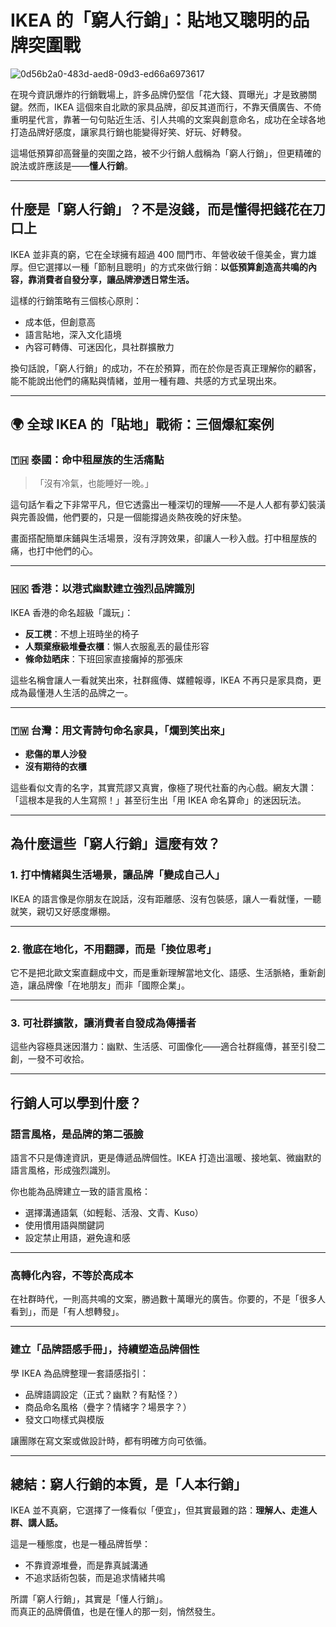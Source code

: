 # IKEA 的「窮人行銷」：貼地又聰明的品牌突圍戰
![0d56b2a0-483d-aed8-09d3-ed66a6973617](https://github.com/user-attachments/assets/076b47e2-99b9-4f2b-9862-b1da8674b106)


在現今資訊爆炸的行銷戰場上，許多品牌仍堅信「花大錢、買曝光」才是致勝關鍵。然而，IKEA 這個來自北歐的家具品牌，卻反其道而行，不靠天價廣告、不倚重明星代言，靠著一句句貼近生活、引人共鳴的文案與創意命名，成功在全球各地打造品牌好感度，讓家具行銷也能變得好笑、好玩、好轉發。

這場低預算卻高聲量的突圍之路，被不少行銷人戲稱為「窮人行銷」，但更精確的說法或許應該是——**懂人行銷**。

---

##  什麼是「窮人行銷」？不是沒錢，而是懂得把錢花在刀口上

IKEA 並非真的窮，它在全球擁有超過 400 間門市、年營收破千億美金，實力雄厚。但它選擇以一種「節制且聰明」的方式來做行銷：**以低預算創造高共鳴的內容，靠消費者自發分享，讓品牌滲透日常生活。**

這樣的行銷策略有三個核心原則：

-  成本低，但創意高  
-  語言貼地，深入文化語境  
-  內容可轉傳、可迷因化，具社群擴散力  

換句話說，「窮人行銷」的成功，不在於預算，而在於你是否真正理解你的顧客，能不能說出他們的痛點與情緒，並用一種有趣、共感的方式呈現出來。

---

## 🌍 全球 IKEA 的「貼地」戰術：三個爆紅案例

### 🇹🇭 泰國：命中租屋族的生活痛點

>「沒有冷氣，也能睡好一晚。」

這句話乍看之下非常平凡，但它透露出一種深切的理解——不是人人都有夢幻裝潢與完善設備，他們要的，只是一個能撐過炎熱夜晚的好床墊。

畫面搭配簡單床鋪與生活場景，沒有浮誇效果，卻讓人一秒入戲。打中租屋族的痛，也打中他們的心。

---

### 🇭🇰 香港：以港式幽默建立強烈品牌識別

IKEA 香港的命名超級「識玩」：

- **反工櫈**：不想上班時坐的椅子  
- **人類棄療級堆疊衣櫃**：懶人衣服亂丟的最佳形容  
- **條命攰晒床**：下班回家直接癱掉的那張床  

這些名稱會讓人一看就笑出來，社群瘋傳、媒體報導，IKEA 不再只是家具商，更成為最懂港人生活的品牌之一。

---

### 🇹🇼 台灣：用文青詩句命名家具，「爛到笑出來」

- **悲傷的單人沙發**  
- **沒有期待的衣櫃**

這些看似文青的名字，其實荒謬又真實，像極了現代社畜的內心戲。網友大讚：「這根本是我的人生寫照！」甚至衍生出「用 IKEA 命名算命」的迷因玩法。

---

##  為什麼這些「窮人行銷」這麼有效？

### 1. 打中情緒與生活場景，讓品牌「變成自己人」
IKEA 的語言像是你朋友在說話，沒有距離感、沒有包裝感，讓人一看就懂，一聽就笑，親切又好感度爆棚。

---

### 2. 徹底在地化，不用翻譯，而是「換位思考」
它不是把北歐文案直翻成中文，而是重新理解當地文化、語感、生活脈絡，重新創造，讓品牌像「在地朋友」而非「國際企業」。

---

### 3. 可社群擴散，讓消費者自發成為傳播者
這些內容極具迷因潛力：幽默、生活感、可圖像化——適合社群瘋傳，甚至引發二創，一發不可收拾。

---

##  行銷人可以學到什麼？

### 語言風格，是品牌的第二張臉

語言不只是傳達資訊，更是傳遞品牌個性。IKEA 打造出溫暖、接地氣、微幽默的語言風格，形成強烈識別。

你也能為品牌建立一致的語言風格：

- 選擇溝通語氣（如輕鬆、活潑、文青、Kuso）  
- 使用慣用語與關鍵詞  
- 設定禁止用語，避免違和感

---

###  高轉化內容，不等於高成本

在社群時代，一則高共鳴的文案，勝過數十萬曝光的廣告。你要的，不是「很多人看到」，而是「有人想轉發」。

---

###  建立「品牌語感手冊」，持續塑造品牌個性

學 IKEA 為品牌整理一套語感指引：

- 品牌語調設定（正式？幽默？有點怪？）  
- 商品命名風格（疊字？情緒字？場景字？）  
- 發文口吻樣式與模版  

讓團隊在寫文案或做設計時，都有明確方向可依循。

---

##  總結：窮人行銷的本質，是「人本行銷」

IKEA 並不真窮，它選擇了一條看似「便宜」，但其實最難的路：**理解人、走進人群、講人話。**

這是一種態度，也是一種品牌哲學：

- 不靠資源堆疊，而是靠真誠溝通  
- 不追求話術包裝，而是追求情緒共鳴  

所謂「窮人行銷」，其實是「懂人行銷」。  
而真正的品牌價值，也是在懂人的那一刻，悄然發生。



